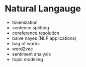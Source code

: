 # Natural Langauge

* tokenization
* sentence splitting
* coreference resolution
* baive nayes (NLP applications)
* bag of words
* word2vec
* sentiment analysis
* topic modeling

